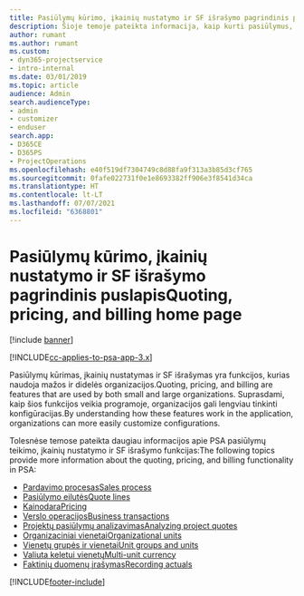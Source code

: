 ```yaml
---
title: Pasiūlymų kūrimo, įkainių nustatymo ir SF išrašymo pagrindinis puslapis
description: Šioje temoje pateikta informacija, kaip kurti pasiūlymus, nustatyti įkainius ir išrašyti SF.
author: rumant
ms.author: rumant
ms.custom:
- dyn365-projectservice
- intro-internal
ms.date: 03/01/2019
ms.topic: article
audience: Admin
search.audienceType:
- admin
- customizer
- enduser
search.app:
- D365CE
- D365PS
- ProjectOperations
ms.openlocfilehash: e40f519df7304749c8d88fa9f313a3b85d3cf765
ms.sourcegitcommit: 0fafe022731f0e1e8693382ff906e3f8541d34ca
ms.translationtype: HT
ms.contentlocale: lt-LT
ms.lasthandoff: 07/07/2021
ms.locfileid: "6368801"
---
```

# <a name="quoting-pricing-and-billing-home-page"></a><span data-ttu-id="ce37f-103">Pasiūlymų kūrimo, įkainių nustatymo ir SF išrašymo pagrindinis puslapis</span><span class="sxs-lookup"><span data-stu-id="ce37f-103">Quoting, pricing, and billing home page</span></span>

[!include [banner](../includes/psa-now-project-operations.md)]

[!INCLUDE[cc-applies-to-psa-app-3.x](../includes/cc-applies-to-psa-app-3x.md)]

<span data-ttu-id="ce37f-104">Pasiūlymų kūrimas, įkainių nustatymas ir SF išrašymas yra funkcijos, kurias naudoja mažos ir didelės organizacijos.</span><span class="sxs-lookup"><span data-stu-id="ce37f-104">Quoting, pricing, and billing are features that are used by both small and large organizations.</span></span> <span data-ttu-id="ce37f-105">Suprasdami, kaip šios funkcijos veikia programoje, organizacijos gali lengviau tinkinti konfigūracijas.</span><span class="sxs-lookup"><span data-stu-id="ce37f-105">By understanding how these features work in the application, organizations can more easily customize configurations.</span></span>

<span data-ttu-id="ce37f-106">Tolesnėse temose pateikta daugiau informacijos apie PSA pasiūlymų teikimo, įkainių nustatymo ir SF išrašymo funkcijas:</span><span class="sxs-lookup"><span data-stu-id="ce37f-106">The following topics provide more information about the quoting, pricing, and billing functionality in PSA:</span></span>

- [<span data-ttu-id="ce37f-107">Pardavimo procesas</span><span class="sxs-lookup"><span data-stu-id="ce37f-107">Sales process</span></span>](basic-sales-process.md)
- [<span data-ttu-id="ce37f-108">Pasiūlymo eilutės</span><span class="sxs-lookup"><span data-stu-id="ce37f-108">Quote lines</span></span>](basic-quote-lines.md)
- [<span data-ttu-id="ce37f-109">Kainodara</span><span class="sxs-lookup"><span data-stu-id="ce37f-109">Pricing</span></span>](basic-pricing.md)
- [<span data-ttu-id="ce37f-110">Verslo operacijos</span><span class="sxs-lookup"><span data-stu-id="ce37f-110">Business transactions</span></span>](basic-business-transactions.md)
- [<span data-ttu-id="ce37f-111">Projektų pasiūlymų analizavimas</span><span class="sxs-lookup"><span data-stu-id="ce37f-111">Analyzing project quotes</span></span>](basic-analyzing-quotes.md)
- [<span data-ttu-id="ce37f-112">Organizaciniai vienetai</span><span class="sxs-lookup"><span data-stu-id="ce37f-112">Organizational units</span></span>](advanced-organizational.md)
- [<span data-ttu-id="ce37f-113">Vienetų grupės ir vienetai</span><span class="sxs-lookup"><span data-stu-id="ce37f-113">Unit groups and units</span></span>](advanced-units.md)
- [<span data-ttu-id="ce37f-114">Valiuta keletui vienetų</span><span class="sxs-lookup"><span data-stu-id="ce37f-114">Multi-unit currency</span></span>](advanced-currency.md)
- [<span data-ttu-id="ce37f-115">Faktinių duomenų įrašymas</span><span class="sxs-lookup"><span data-stu-id="ce37f-115">Recording actuals</span></span>](advanced-actuals.md)


[!INCLUDE[footer-include](../includes/footer-banner.md)]